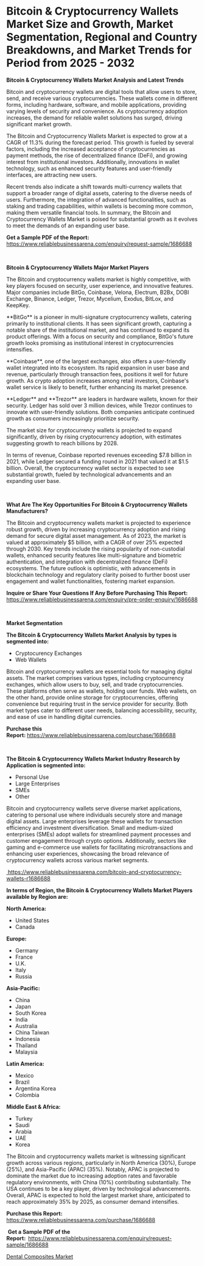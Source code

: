 <p><h1>Bitcoin & Cryptocurrency Wallets Market Size and Growth, Market Segmentation, Regional and Country Breakdowns, and Market Trends for Period from 2025 -  2032</h1></p><p><strong>Bitcoin & Cryptocurrency Wallets Market Analysis and Latest Trends</strong></p>
<p><p>Bitcoin and cryptocurrency wallets are digital tools that allow users to store, send, and receive various cryptocurrencies. These wallets come in different forms, including hardware, software, and mobile applications, providing varying levels of security and convenience. As cryptocurrency adoption increases, the demand for reliable wallet solutions has surged, driving significant market growth.</p><p>The Bitcoin and Cryptocurrency Wallets Market is expected to grow at a CAGR of 11.3% during the forecast period. This growth is fueled by several factors, including the increased acceptance of cryptocurrencies as payment methods, the rise of decentralized finance (DeFi), and growing interest from institutional investors. Additionally, innovations in wallet technology, such as enhanced security features and user-friendly interfaces, are attracting new users.</p><p>Recent trends also indicate a shift towards multi-currency wallets that support a broader range of digital assets, catering to the diverse needs of users. Furthermore, the integration of advanced functionalities, such as staking and trading capabilities, within wallets is becoming more common, making them versatile financial tools. In summary, the Bitcoin and Cryptocurrency Wallets Market is poised for substantial growth as it evolves to meet the demands of an expanding user base.</p></p>
<p><strong>Get a Sample PDF of the Report:&nbsp;</strong> <a href="https://www.reliablebusinessarena.com/enquiry/request-sample/1686688?utm_campaign=3114&utm_medium=2&utm_source=Github&utm_content=ia&utm_term=26032025&utm_id=bitcoin-cryptocurrency-wallets">https://www.reliablebusinessarena.com/enquiry/request-sample/1686688</a></p>
<p>&nbsp;</p>
<p><strong>Bitcoin & Cryptocurrency Wallets Major Market Players</strong></p>
<p><p>The Bitcoin and cryptocurrency wallets market is highly competitive, with key players focused on security, user experience, and innovative features. Major companies include BitGo, Coinbase, Velona, Electrum, B2Bx, DOBI Exchange, Binance, Ledger, Trezor, Mycelium, Exodus, BitLox, and KeepKey.</p><p>**BitGo** is a pioneer in multi-signature cryptocurrency wallets, catering primarily to institutional clients. It has seen significant growth, capturing a notable share of the institutional market, and has continued to expand its product offerings. With a focus on security and compliance, BitGo's future growth looks promising as institutional interest in cryptocurrencies intensifies.</p><p>**Coinbase**, one of the largest exchanges, also offers a user-friendly wallet integrated into its ecosystem. Its rapid expansion in user base and revenue, particularly through transaction fees, positions it well for future growth. As crypto adoption increases among retail investors, Coinbase's wallet service is likely to benefit, further enhancing its market presence.</p><p>**Ledger** and **Trezor** are leaders in hardware wallets, known for their security. Ledger has sold over 3 million devices, while Trezor continues to innovate with user-friendly solutions. Both companies anticipate continued growth as consumers increasingly prioritize security.</p><p>The market size for cryptocurrency wallets is projected to expand significantly, driven by rising cryptocurrency adoption, with estimates suggesting growth to reach billions by 2028. </p><p>In terms of revenue, Coinbase reported revenues exceeding $7.8 billion in 2021, while Ledger secured a funding round in 2021 that valued it at $1.5 billion. Overall, the cryptocurrency wallet sector is expected to see substantial growth, fueled by technological advancements and an expanding user base.</p></p>
<p>&nbsp;</p>
<p><strong>What Are The Key Opportunities For Bitcoin & Cryptocurrency Wallets Manufacturers?</strong></p>
<p><p>The Bitcoin and cryptocurrency wallets market is projected to experience robust growth, driven by increasing cryptocurrency adoption and rising demand for secure digital asset management. As of 2023, the market is valued at approximately $5 billion, with a CAGR of over 25% expected through 2030. Key trends include the rising popularity of non-custodial wallets, enhanced security features like multi-signature and biometric authentication, and integration with decentralized finance (DeFi) ecosystems. The future outlook is optimistic, with advancements in blockchain technology and regulatory clarity poised to further boost user engagement and wallet functionalities, fostering market expansion.</p></p>
<p><strong>Inquire or Share Your Questions If Any Before Purchasing This Report:</strong> <a href="https://www.reliablebusinessarena.com/enquiry/pre-order-enquiry/1686688?utm_campaign=3114&utm_medium=2&utm_source=Github&utm_content=ia&utm_term=26032025&utm_id=bitcoin-cryptocurrency-wallets">https://www.reliablebusinessarena.com/enquiry/pre-order-enquiry/1686688</a></p>
<p>&nbsp;</p>
<p><strong>Market Segmentation</strong></p>
<p><strong>The Bitcoin & Cryptocurrency Wallets Market Analysis by types is segmented into:</strong></p>
<p><ul><li>Cryptocurency Exchanges</li><li>Web Wallets</li></ul></p>
<p><p>Bitcoin and cryptocurrency wallets are essential tools for managing digital assets. The market comprises various types, including cryptocurrency exchanges, which allow users to buy, sell, and trade cryptocurrencies. These platforms often serve as wallets, holding user funds. Web wallets, on the other hand, provide online storage for cryptocurrencies, offering convenience but requiring trust in the service provider for security. Both market types cater to different user needs, balancing accessibility, security, and ease of use in handling digital currencies.</p></p>
<p><strong>Purchase this Report:&nbsp;</strong><a href="https://www.reliablebusinessarena.com/purchase/1686688?utm_campaign=3114&utm_medium=2&utm_source=Github&utm_content=ia&utm_term=26032025&utm_id=bitcoin-cryptocurrency-wallets">https://www.reliablebusinessarena.com/purchase/1686688</a></p>
<p>&nbsp;</p>
<p><strong>The Bitcoin & Cryptocurrency Wallets Market Industry Research by Application is segmented into:</strong></p>
<p><ul><li>Personal Use</li><li>Large Enterprises</li><li>SMEs</li><li>Other</li></ul></p>
<p><p>Bitcoin and cryptocurrency wallets serve diverse market applications, catering to personal use where individuals securely store and manage digital assets. Large enterprises leverage these wallets for transaction efficiency and investment diversification. Small and medium-sized enterprises (SMEs) adopt wallets for streamlined payment processes and customer engagement through crypto options. Additionally, sectors like gaming and e-commerce use wallets for facilitating microtransactions and enhancing user experiences, showcasing the broad relevance of cryptocurrency wallets across various market segments.</p></p>
<p><a href="https://www.reliablebusinessarena.com/bitcoin-and-cryptocurrency-wallets-r1686688?utm_campaign=3114&utm_medium=2&utm_source=Github&utm_content=ia&utm_term=26032025&utm_id=bitcoin-cryptocurrency-wallets">&nbsp;https://www.reliablebusinessarena.com/bitcoin-and-cryptocurrency-wallets-r1686688</a></p>
<p><strong>In terms of Region, the Bitcoin & Cryptocurrency Wallets Market Players available by Region are:</strong></p>
<p>
    <p> <strong> North America: </strong>
        <ul>
            <li>United States</li>
            <li>Canada</li>
        </ul>
        </p> 
    <p> <strong> Europe: </strong>
        <ul>
            <li>Germany</li>
            <li>France</li>
            <li>U.K.</li>
            <li>Italy</li>
            <li>Russia</li>
        </ul>
        </p> 
    <p> <strong> Asia-Pacific: </strong>
        <ul>
            <li>China</li>
            <li>Japan</li>
            <li>South Korea</li>
            <li>India</li>
            <li>Australia</li>
            <li>China Taiwan</li>
            <li>Indonesia</li>
            <li>Thailand</li>
            <li>Malaysia</li>
        </ul>
        </p> 
    <p> <strong> Latin America: </strong>
        <ul>
            <li>Mexico</li>
            <li>Brazil</li>
            <li>Argentina Korea</li>
            <li>Colombia</li>
        </ul>
        </p> 
    <p> <strong> Middle East & Africa: </strong>
        <ul>
            <li>Turkey</li>
            <li>Saudi</li>
            <li>Arabia</li>
            <li>UAE</li>
            <li>Korea</li>
        </ul>
    </p>
    </p>
<p><p>The Bitcoin and cryptocurrency wallets market is witnessing significant growth across various regions, particularly in North America (30%), Europe (25%), and Asia-Pacific (APAC) (35%). Notably, APAC is projected to dominate the market due to increasing adoption rates and favorable regulatory environments, with China (10%) contributing substantially. The USA continues to be a key player, driven by technological advancements. Overall, APAC is expected to hold the largest market share, anticipated to reach approximately 35% by 2025, as consumer demand intensifies.</p></p>
<p><strong>Purchase this Report: </strong><a href="https://www.reliablebusinessarena.com/purchase/1686688?utm_campaign=3114&utm_medium=2&utm_source=Github&utm_content=ia&utm_term=26032025&utm_id=bitcoin-cryptocurrency-wallets">https://www.reliablebusinessarena.com/purchase/1686688</a></p>
<p>&nbsp;<strong>Get a Sample PDF of the Report:&nbsp;&nbsp;</strong><a href="https://www.reliablebusinessarena.com/enquiry/request-sample/1686688?utm_campaign=3114&utm_medium=2&utm_source=Github&utm_content=ia&utm_term=26032025&utm_id=bitcoin-cryptocurrency-wallets">https://www.reliablebusinessarena.com/enquiry/request-sample/1686688</a></p>
<p><strong></strong></p>
<p><p><a href="https://github.com/ugurgyuri/Market-Research-Report-List-1/blob/main/dental-composites-market.md?utm_campaign=3114&utm_medium=2&utm_source=Github&utm_content=ia&utm_term=26032025&utm_id=bitcoin-cryptocurrency-wallets">Dental Composites Market</a></p></p>